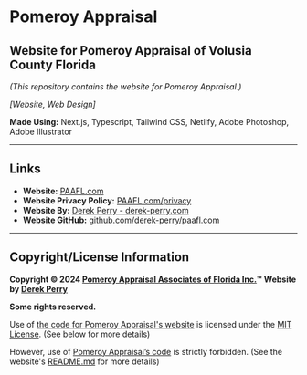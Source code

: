 # Pomeroy Appraisal
## Website for Pomeroy Appraisal of Volusia County Florida 

_(This repository contains the website for Pomeroy Appraisal.)_

_[Website, Web Design]_

**Made Using:** Next.js, Typescript, Tailwind CSS, Netlify, Adobe Photoshop, Adobe Illustrator

---

## Links
- **Website:** [PAAFL.com](https://PAAFL.com "Visit the website for Pomeroy Appraisal at PAAFL.com")
- **Website Privacy Policy:** [PAAFL.com/privacy](https://PAAFL.com/privacy "Visit the privacy policy for Pomeroy Appraisal's Website at PAAFL.com/privacy")
- **Website By:** [Derek Perry - derek-perry.com](https://derek-perry.com "Go to Derek Perry, the developer of Pomeroy Appraisal, at derek-perry.com")
- **Website GitHub:** [github.com/derek-perry/paafl.com](https://github.com/derek-perry/paafl.com "Visit the GitHub for Pomeroy Appraisal's Website at github.com/derek-perry/paafl.com")

---

## Copyright/License Information
**Copyright © 2024 [Pomeroy Appraisal Associates of Florida Inc.](https://PAAFL.com "Visit the website for Pomeroy Appraisal at PAAFL.com")™**
**Website by [Derek Perry](https://derek-perry.com "Go to Derek Perry, the creator of Pomeroy Appraisal, at derek-perry.com")**

**Some rights reserved.**

Use of [the code for Pomeroy Appraisal's website](https://github.com/derek-perry/paafl.com "Visit the GitHub for Pomeroy Appraisal's Website at github.com/derek-perry/paafl.com") is licensed under the [MIT License](https://mit.edu/~amini/LICENSE.md "View the Official MIT License at mit.edu/~amini/LICENSE.md"). (See below for more details)

However, use  of [Pomeroy Appraisal’s code](https://github.com/derek-perry/PomeroyAppraisal "View Pomeroy Appraisal by Derek Perry on GitHub") is strictly forbidden. (See the website's [README.md](https://github.com/derek-perry/PomeroyAppraisal#readme "Visit the README.md file in the GitHub repo for Pomeroy Appraisal at github.com/derek-perry/PomeroyAppraisal#readme") for more details)